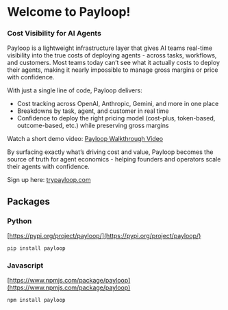 # Welcome to Payloop!

### Cost Visibility for AI Agents

Payloop is a lightweight infrastructure layer that gives AI teams real-time visibility into the true costs of deploying agents - across tasks, workflows, and customers. Most teams today can’t see what it actually costs to deploy their agents, making it nearly impossible to manage gross margins or price with confidence.

With just a single line of code, Payloop delivers:
- Cost tracking across OpenAI, Anthropic, Gemini, and more in one place
- Breakdowns by task, agent, and customer in real time
- Confidence to deploy the right pricing model (cost-plus, token-based, outcome-based, etc.) while preserving gross margins

Watch a short demo video: [Payloop Walkthrough Video](https://www.youtube.com/watch?v=Z-GkSl_7imY)

By surfacing exactly what’s driving cost and value, Payloop becomes the source of truth for agent economics - helping founders and operators scale their agents with confidence.

Sign up here: [trypayloop.com](https://trypayloop.com/)

## Packages

### Python
[https://pypi.org/project/payloop/](https://pypi.org/project/payloop/)

    pip install payloop

### Javascript
[https://www.npmjs.com/package/payloop](https://www.npmjs.com/package/payloop)

    npm install payloop
